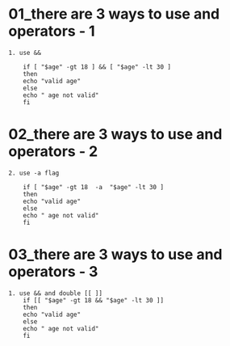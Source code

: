 # 01_there are 3 ways to use and operators - 1

    1. use &&
    
        if [ "$age" -gt 18 ] && [ "$age" -lt 30 ]
        then
        echo "valid age"
        else
        echo " age not valid"
        fi

# 02_there are 3 ways to use and operators - 2
    2. use -a flag

        if [ "$age" -gt 18  -a  "$age" -lt 30 ]
        then
        echo "valid age"
        else
        echo " age not valid"
        fi

# 03_there are 3 ways to use and operators - 3

    1. use && and double [[ ]]
        if [[ "$age" -gt 18 && "$age" -lt 30 ]]
        then
        echo "valid age"
        else
        echo " age not valid"
        fi